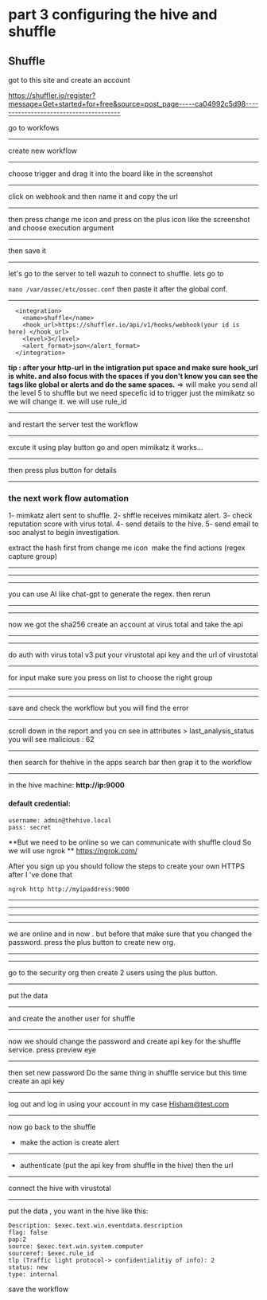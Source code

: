 # part 3 configuring the hive and shuffle

## Shuffle
got to this site and create an account

https://shuffler.io/register?message=Get+started+for+free&source=post_page-----ca04992c5d98---------------------------------------

go to workfows
***
create new workflow
***
choose trigger and drag it into the board like in the screenshot 
***
click on webhook and then name it and copy the url 
***
then press change me icon and press on the plus icon like the screenshot and choose execution argument

***
then save it
***

let's go to the server to tell wazuh to connect to shuffle.
lets go to 

`nano /var/ossec/etc/ossec.conf`
then paste it after the global conf.
***
```
  <integration>
    <name>shuffle</name>
    <hook_url>https://shuffler.io/api/v1/hooks/webhook(your id is here) </hook_url>    
    <level>3</level>
    <alert_format>json</alert_format>
  </integration>
```
**tip : after your http-url in the intigration put space and make sure hook_url is white. and also focus with the spaces if you don't know you can see the tags like global or alerts and do the same spaces.**
<level> => will make you send all the level 5 to shuffle but we need specefic id to trigger just the mimikatz so we will change it.
we will use rule_id
***
and restart the server
test the workflow
***
excute it using play button go and open mimikatz
it works… 
***
then press plus button for details
***
### the next work flow automation
1- mimkatz alert sent to shuffle.
2- shffle receives mimikatz alert.
3- check reputation score with virus total.
4- send details to the hive.
5- send email to soc analyst to begin investigation.

extract the hash first from change me icon 
make the find actions (regex capture group)
***
***
***
you can use AI like chat-gpt to generate the regex.
then rerun 
***
***
now we got the sha256
create an account at virus total and take the api
***
***

do auth with virus total v3
put your virustotal api key and the url of virustotal
***
for input make sure you press on list to choose the right group
***
***
save and check the workflow but you will find the error
***
scroll down in the report and you cn see in attributes > last_analysis_status
you will see malicious : 62
***
then search for thehive in the apps search bar then grap it to the workflow
***
in the hive machine:
**http://ip:9000**
#### default credential:
```
username: admin@thehive.local
pass: secret
```
**But we need to be online so we can communicate with shuffle cloud So we will use ngrok
**
https://ngrok.com/

After you sign up you should follow the steps to create your own HTTPS
after I 've done that 

`ngrok http http://myipaddress:9000`
***
***
***
***
we are online and in now . but before that make sure that you changed the password.
press the plus button to create new org.
***
***
go to the security org then create 2 users using the plus button.
***
put the data
***
and create the another user for shuffle
***
now we should change the password and create api key for the shuffle service.
press preview eye
***
then set new password
Do the same thing in shuffle service but this time create an api key
***
log out and log in using your account in my case Hisham@test.com
***
now go back to the shuffle 
- make the action is create alert
***
- authenticate (put the api key from shuffle in the hive) then the url
***
connect the hive with virustotal
***
put the data , you want in the hive like this:
```
Description: $exec.text.win.eventdata.description
flag: false
pap:2
source: $exec.text.win.system.computer
sourceref: $exec.rule_id
tlp (Traffic light protocol-> confidentialitiy of info): 2
status: new
type: internal
```

save the workflow


